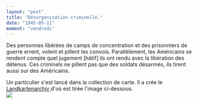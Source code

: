 ```yaml
---
layout: "post"
title: "Désorganisation criminelle."
date: "1945-05-11"
moment: "vendredi"
---
```


Des personnes libérées de camps de concentration et des prisonniers de guerre errent, volent et pillent les convois. Parallèlement, les Américains se rendent compte quel jugement [hâtif] ils ont rendu avec la libération des détenus. Ces criminels ne pillent pas que des soldats désarmés, ils tirent aussi sur des Américains.


<div class="histoire"></div>

<div class="commentaire">Un particulier s'est lancé dans la collection de carte. Il a crée le <a href="http://www.landkartenarchiv.de/vollbild_tk75sudetenland.php?q=tk75sudetenland_4553"> Landkartenarchiv </a> d'où est tirée l'image ci-dessous.</div>

<img class="photo" src="{{'/assets/img/Map_Freistadt_1937.jpg' | prepend: site.baseurl}}">